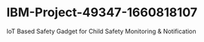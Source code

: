 # IBM-Project-49347-1660818107
IoT Based Safety Gadget for Child Safety Monitoring &amp; Notification
